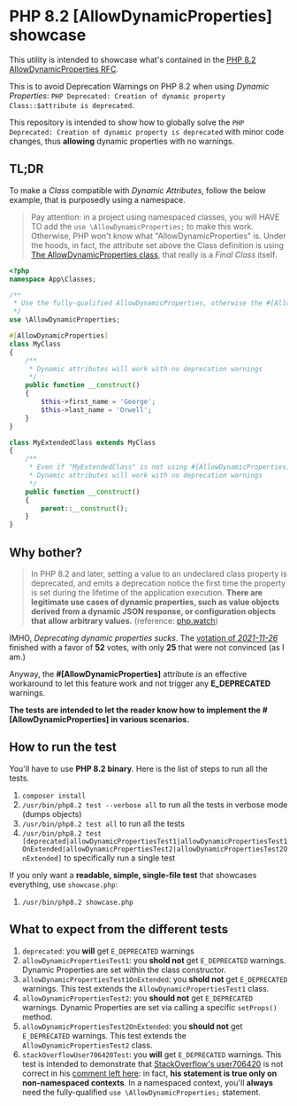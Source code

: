 # PHP 8.2 [AllowDynamicProperties] showcase

This utility is intended to showcase what's contained in the [PHP 8.2 AllowDynamicProperties RFC](https://php.watch/versions/8.2/dynamic-properties-deprecated#AllowDynamicProperties).

This is to avoid Deprecation Warnings on PHP 8.2 when using _Dynamic Properties_: `PHP Deprecated: Creation of dynamic property Class::$attribute is deprecated`.

This repository is intended to show how to globally solve the `PHP Deprecated: Creation of dynamic property is deprecated` with minor code changes, thus **allowing** dynamic properties with no warnings.

## TL;DR

To make a _Class_ compatible with _Dynamic Attributes_, follow the below example, that is purposedly using a namespace.

> Pay attention: in a project using namespaced classes, you will HAVE TO add the `use \AllowDynamicProperties;` to make this work. Otherwise, PHP won't know what "AllowDynamicProperties" is. Under the hoods, in fact, the attribute set above the Class definition is using [The AllowDynamicProperties class](https://www.php.net/manual/en/class.allowdynamicproperties.php), that really is a _Final Class_ itself.

```php
<?php
namespace App\Classes;

/**
 * Use the fully-qualified AllowDynamicProperties, otherwise the #[AllowDynamicProperties] attribute on "MyClass" WILL NOT WORK.
 */
use \AllowDynamicProperties;

#[AllowDynamicProperties]
class MyClass
{
    /**
     * Dynamic attributes will work with no deprecation warnings
     */
    public function __construct()
    {
        $this->first_name = 'George';
        $this->last_name = 'Orwell';
    }
}

class MyExtendedClass extends MyClass 
{
    /**
     * Even if "MyExtendedClass" is not using #[AllowDynamicProperties], it extends "MyClass", that is using it.
     * Dynamic attributes will work with no deprecation warnings
     */
    public function __construct()
    {
        parent::__construct();
    }
}
```

## Why bother?

> In PHP 8.2 and later, setting a value to an undeclared class property is deprecated, and emits a deprecation notice the first time the property is set during the lifetime of the application execution. **There are legitimate use cases of dynamic properties, such as value objects derived from a dynamic JSON response, or configuration objects that allow arbitrary values.** (reference: [php.watch](https://php.watch/versions/8.2/dynamic-properties-deprecated#AllowDynamicProperties))

IMHO, _Deprecating dynamic properties sucks_. The [votation of _2021-11-26_](https://wiki.php.net/rfc/deprecate_dynamic_properties) finished with a favor of **52** votes, with only **25** that were not convinced (as I am.)

Anyway, the **#[AllowDynamicProperties]** attribute _is_ an effective workaround to let this feature work and not trigger any **E_DEPRECATED** warnings.

**The tests are intended to let the reader know how to implement the #[AllowDynamicProperties] in various scenarios.**

## How to run the test

You'll have to use **PHP 8.2 binary**. Here is the list of steps to run all the tests.

1. `composer install`
2. `/usr/bin/php8.2 test --verbose all` to run all the tests in verbose mode (dumps objects)
3. `/usr/bin/php8.2 test all` to run all the tests
4. `/usr/bin/php8.2 test [deprecated|allowDynamicPropertiesTest1|allowDynamicPropertiesTest1OnExtended|allowDynamicPropertiesTest2|allowDynamicPropertiesTest2OnExtended]` to specifically run a single test

If you only want a **readable, simple, single-file test** that showcases everything, use `showcase.php`:

1. `/usr/bin/php8.2 showcase.php`

## What to expect from the different tests

1. `deprecated`: you **will** get `E_DEPRECATED` warnings
2. `allowDynamicPropertiesTest1`: you **shold not** get `E_DEPRECATED` warnings. Dynamic Properties are set within the class constructor.
3. `allowDynamicPropertiesTest1OnExtended`: you **shold not** get `E_DEPRECATED` warnings. This test extends the `AllowDynamicPropertiesTest1` class.
4. `allowDynamicPropertiesTest2`: you **should not** get `E_DEPRECATED` warnings. Dynamic Properties are set via calling a specific `setProps()` method.
5. `allowDynamicPropertiesTest2OnExtended`: you **should not** get `E_DEPRECATED` warnings. This test extends the `AllowDynamicPropertiesTest2` class.
6. `stackOverflowUser706420Test`: you **will** get `E_DEPRECATED` warnings. This test is intended to demonstrate that [StackOverflow's user706420](https://stackoverflow.com/users/706420/user706420) is not correct in his [comment left here](https://stackoverflow.com/questions/74991682/php-8-2-dynamic-properties-deprecated-how-to-use-them-anyway-in-a-compatible-wa#comment134908738_75039639): in fact, **his statement is true only on non-namespaced contexts**. In a namespaced context, you'll **always** need the fully-qualified `use \AllowDynamicProperties;` statement.